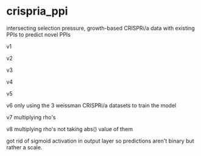 # crispria_ppi
intersecting selection pressure, growth-based CRISPRi/a data with existing PPIs to predict novel PPIs


v1

v2

v3

v4

v5

v6 only using the 3 weissman CRISPRi/a datasets to train the model

v7 multiplying rho's

v8 multiplying rho's not taking abs() value of them

got rid of sigmoid activation in output layer so predictions aren't binary but rather a scale.